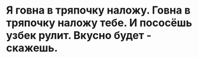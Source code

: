 # Я говна в тряпочку наложу. Говна в тряпочку наложу тебе. И пососёшь узбек рулит. Вкусно будет - скажешь.
